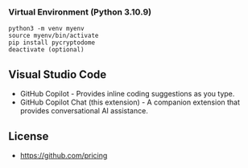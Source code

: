 ### Virtual Environment  (Python 3.10.9)
    python3 -m venv myenv
    source myenv/bin/activate
    pip install pycryptodome
    deactivate (optional)

## Visual Studio Code

- GitHub Copilot - Provides inline coding suggestions as you type.
- GitHub Copilot Chat (this extension) - A companion extension that provides conversational AI assistance.

## License

- https://github.com/pricing